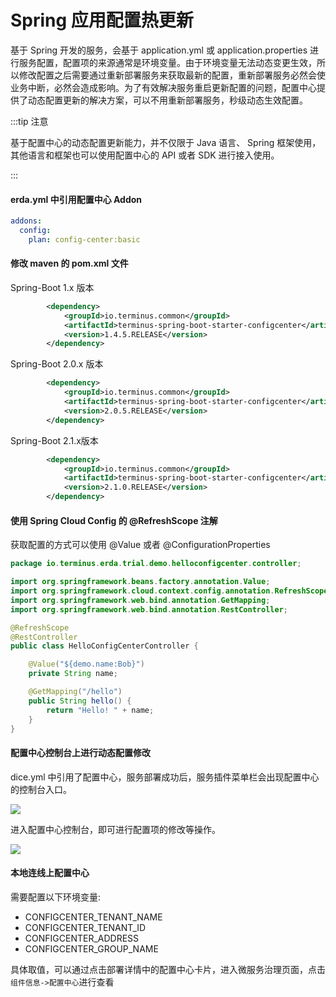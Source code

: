# Spring 应用配置热更新


基于 Spring 开发的服务，会基于 application.yml 或 application.properties 进行服务配置，配置项的来源通常是环境变量。由于环境变量无法动态变更生效，所以修改配置之后需要通过重新部署服务来获取最新的配置，重新部署服务必然会使业务中断，必然会造成影响。为了有效解决服务重启更新配置的问题，配置中心提供了动态配置更新的解决方案，可以不用重新部署服务，秒级动态生效配置。

:::tip 注意

基于配置中心的动态配置更新能力，并不仅限于 Java 语言、 Spring 框架使用，其他语言和框架也可以使用配置中心的 API 或者 SDK 进行接入使用。

:::

#### erda.yml 中引用配置中心 Addon


```yaml
addons:
  config:
    plan: config-center:basic
```

#### 修改 maven 的 pom.xml 文件

 Spring-Boot 1.x 版本

```xml
        <dependency>
            <groupId>io.terminus.common</groupId>
            <artifactId>terminus-spring-boot-starter-configcenter</artifactId>
            <version>1.4.5.RELEASE</version>
        </dependency>
```

Spring-Boot 2.0.x 版本

```xml
        <dependency>
            <groupId>io.terminus.common</groupId>
            <artifactId>terminus-spring-boot-starter-configcenter</artifactId>
            <version>2.0.5.RELEASE</version>
        </dependency>
```

Spring-Boot 2.1.x版本

```xml
        <dependency>
            <groupId>io.terminus.common</groupId>
            <artifactId>terminus-spring-boot-starter-configcenter</artifactId>
            <version>2.1.0.RELEASE</version>
        </dependency>
```

#### 使用 Spring Cloud Config 的 @RefreshScope 注解

获取配置的方式可以使用 @Value 或者 @ConfigurationProperties

```java
package io.terminus.erda.trial.demo.helloconfigcenter.controller;

import org.springframework.beans.factory.annotation.Value;
import org.springframework.cloud.context.config.annotation.RefreshScope;
import org.springframework.web.bind.annotation.GetMapping;
import org.springframework.web.bind.annotation.RestController;

@RefreshScope
@RestController
public class HelloConfigCenterController {

    @Value("${demo.name:Bob}")
    private String name;

    @GetMapping("/hello")
    public String hello() {
        return "Hello! " + name;
    }
}

```

#### 配置中心控制台上进行动态配置修改

dice.yml 中引用了配置中心，服务部署成功后，服务插件菜单栏会出现配置中心的控制台入口。

![](https://terminus-paas.oss-cn-hangzhou.aliyuncs.com/paas-doc/2020/06/20/2cae9232-238b-41df-86a4-966d63e0b8d8.png)



进入配置中心控制台，即可进行配置项的修改等操作。

![](https://terminus-paas.oss-cn-hangzhou.aliyuncs.com/paas-doc/2020/06/20/c1fc03c5-b02a-49ae-9dde-5faade2e52db.png)



#### 本地连线上配置中心

需要配置以下环境变量:

- CONFIGCENTER_TENANT_NAME
- CONFIGCENTER_TENANT_ID
- CONFIGCENTER_ADDRESS
- CONFIGCENTER_GROUP_NAME

具体取值，可以通过点击部署详情中的配置中心卡片，进入微服务治理页面，点击`组件信息->配置中心`进行查看
